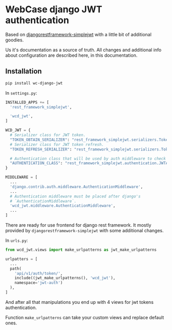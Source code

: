 # WebCase django JWT authentication

Based on [djangorestframework-simplejwt](https://pypi.org/project/djangorestframework-simplejwt/) with a little bit of additional goodies.

Us it's documentation as a source of truth. All changes and additional info about configuration are described here, in this documentation.

## Installation

```sh
pip install wc-django-jwt
```

In `settings.py`:

```python
INSTALLED_APPS += [
  'rest_framework_simplejwt',

  'wcd_jwt',
]

WCD_JWT = {
  # Serializer class for JWT token.
  "TOKEN_OBTAIN_SERIALIZER": "rest_framework_simplejwt.serializers.TokenObtainPairSerializer",
  # Serializer class for JWT token refresh.
  "TOKEN_REFRESH_SERIALIZER": "rest_framework_simplejwt.serializers.TokenRefreshSerializer",

  # Authentication class that will be used by auth middleware to check tokens.
  "AUTHENTICATION_CLASS": "rest_framework_simplejwt.authentication.JWTAuthentication",
}

MIDDLEWARE = [
  ...
  'django.contrib.auth.middleware.AuthenticationMiddleware',
  ...
  # Authentication middleware must be placed after django's
  # `AuthenticationMiddleware`.
  'wcd_jwt.middleware.AuthenticationMiddleware',
  ...
]
```

There are ready for use frontend for django rest framework. It mostly provided by `djangorestframework-simplejwt` with some additional changes.

In `urls.py`:

```python
from wcd_jwt.views import make_urlpatterns as jwt_make_urlpatterns

urlpatters = [
  ...
  path(
    'api/v1/auth/token/',
    include((jwt_make_urlpatterns(), 'wcd_jwt'),
    namespace='jwt-auth')
  ),
]
```

And after all that manipulations you end up with 4 views for jwt tokens authentication.

Function `make_urlpatterns` can take your custom views and replace default ones.
